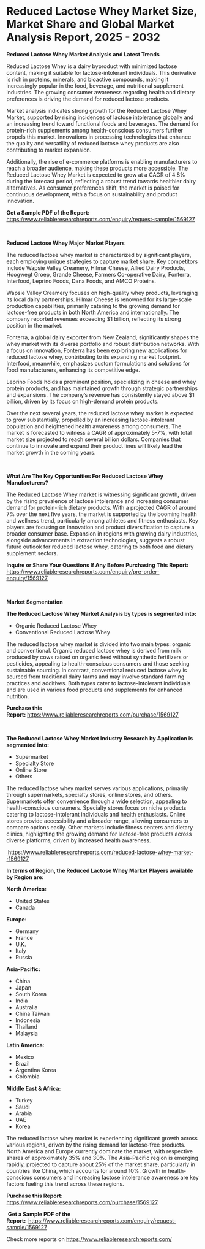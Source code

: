 <p><h1>Reduced Lactose Whey Market Size, Market Share and Global Market Analysis Report, 2025 - 2032</h1></p><p><strong>Reduced Lactose Whey Market Analysis and Latest Trends</strong></p>
<p><p>Reduced Lactose Whey is a dairy byproduct with minimized lactose content, making it suitable for lactose-intolerant individuals. This derivative is rich in proteins, minerals, and bioactive compounds, making it increasingly popular in the food, beverage, and nutritional supplement industries. The growing consumer awareness regarding health and dietary preferences is driving the demand for reduced lactose products.</p><p>Market analysis indicates strong growth for the Reduced Lactose Whey Market, supported by rising incidences of lactose intolerance globally and an increasing trend toward functional foods and beverages. The demand for protein-rich supplements among health-conscious consumers further propels this market. Innovations in processing technologies that enhance the quality and versatility of reduced lactose whey products are also contributing to market expansion.</p><p>Additionally, the rise of e-commerce platforms is enabling manufacturers to reach a broader audience, making these products more accessible. The Reduced Lactose Whey Market is expected to grow at a CAGR of 4.8% during the forecast period, reflecting a robust trend towards healthier dairy alternatives. As consumer preferences shift, the market is poised for continuous development, with a focus on sustainability and product innovation.</p></p>
<p><strong>Get a Sample PDF of the Report:&nbsp;</strong> <a href="https://www.reliableresearchreports.com/enquiry/request-sample/1569127?utm_campaign=3028&utm_medium=2&utm_source=Github&utm_content=ia&utm_term=04042025&utm_id=reduced-lactose-whey">https://www.reliableresearchreports.com/enquiry/request-sample/1569127</a></p>
<p>&nbsp;</p>
<p><strong>Reduced Lactose Whey Major Market Players</strong></p>
<p><p>The reduced lactose whey market is characterized by significant players, each employing unique strategies to capture market share. Key competitors include Wapsie Valley Creamery, Hilmar Cheese, Allied Dairy Products, Hoogwegt Groep, Grande Cheese, Farmers Co-operative Dairy, Fonterra, Interfood, Leprino Foods, Dana Foods, and AMCO Proteins.</p><p>Wapsie Valley Creamery focuses on high-quality whey products, leveraging its local dairy partnerships. Hilmar Cheese is renowned for its large-scale production capabilities, primarily catering to the growing demand for lactose-free products in both North America and internationally. The company reported revenues exceeding $1 billion, reflecting its strong position in the market.</p><p>Fonterra, a global dairy exporter from New Zealand, significantly shapes the whey market with its diverse portfolio and robust distribution networks. With a focus on innovation, Fonterra has been exploring new applications for reduced lactose whey, contributing to its expanding market footprint. Interfood, meanwhile, emphasizes custom formulations and solutions for food manufacturers, enhancing its competitive edge.</p><p>Leprino Foods holds a prominent position, specializing in cheese and whey protein products, and has maintained growth through strategic partnerships and expansions. The company’s revenue has consistently stayed above $1 billion, driven by its focus on high-demand protein products.</p><p>Over the next several years, the reduced lactose whey market is expected to grow substantially, propelled by an increasing lactose-intolerant population and heightened health awareness among consumers. The market is forecasted to witness a CAGR of approximately 5-7%, with total market size projected to reach several billion dollars. Companies that continue to innovate and expand their product lines will likely lead the market growth in the coming years.</p></p>
<p>&nbsp;</p>
<p><strong>What Are The Key Opportunities For Reduced Lactose Whey Manufacturers?</strong></p>
<p><p>The Reduced Lactose Whey market is witnessing significant growth, driven by the rising prevalence of lactose intolerance and increasing consumer demand for protein-rich dietary products. With a projected CAGR of around 7% over the next five years, the market is supported by the booming health and wellness trend, particularly among athletes and fitness enthusiasts. Key players are focusing on innovation and product diversification to capture a broader consumer base. Expansion in regions with growing dairy industries, alongside advancements in extraction technologies, suggests a robust future outlook for reduced lactose whey, catering to both food and dietary supplement sectors.</p></p>
<p><strong>Inquire or Share Your Questions If Any Before Purchasing This Report:</strong> <a href="https://www.reliableresearchreports.com/enquiry/pre-order-enquiry/1569127?utm_campaign=3028&utm_medium=2&utm_source=Github&utm_content=ia&utm_term=04042025&utm_id=reduced-lactose-whey">https://www.reliableresearchreports.com/enquiry/pre-order-enquiry/1569127</a></p>
<p>&nbsp;</p>
<p><strong>Market Segmentation</strong></p>
<p><strong>The Reduced Lactose Whey Market Analysis by types is segmented into:</strong></p>
<p><ul><li>Organic Reduced Lactose Whey</li><li>Conventional Reduced Lactose Whey</li></ul></p>
<p><p>The reduced lactose whey market is divided into two main types: organic and conventional. Organic reduced lactose whey is derived from milk produced by cows raised on organic feed without synthetic fertilizers or pesticides, appealing to health-conscious consumers and those seeking sustainable sourcing. In contrast, conventional reduced lactose whey is sourced from traditional dairy farms and may involve standard farming practices and additives. Both types cater to lactose-intolerant individuals and are used in various food products and supplements for enhanced nutrition.</p></p>
<p><strong>Purchase this Report:&nbsp;</strong><a href="https://www.reliableresearchreports.com/purchase/1569127?utm_campaign=3028&utm_medium=2&utm_source=Github&utm_content=ia&utm_term=04042025&utm_id=reduced-lactose-whey">https://www.reliableresearchreports.com/purchase/1569127</a></p>
<p>&nbsp;</p>
<p><strong>The Reduced Lactose Whey Market Industry Research by Application is segmented into:</strong></p>
<p><ul><li>Supermarket</li><li>Specialty Store</li><li>Online Store</li><li>Others</li></ul></p>
<p><p>The reduced lactose whey market serves various applications, primarily through supermarkets, specialty stores, online stores, and others. Supermarkets offer convenience through a wide selection, appealing to health-conscious consumers. Specialty stores focus on niche products catering to lactose-intolerant individuals and health enthusiasts. Online stores provide accessibility and a broader range, allowing consumers to compare options easily. Other markets include fitness centers and dietary clinics, highlighting the growing demand for lactose-free products across diverse platforms, driven by increased health awareness.</p></p>
<p><a href="https://www.reliableresearchreports.com/reduced-lactose-whey-market-r1569127?utm_campaign=3028&utm_medium=2&utm_source=Github&utm_content=ia&utm_term=04042025&utm_id=reduced-lactose-whey">&nbsp;https://www.reliableresearchreports.com/reduced-lactose-whey-market-r1569127</a></p>
<p><strong>In terms of Region, the Reduced Lactose Whey Market Players available by Region are:</strong></p>
<p>
    <p> <strong> North America: </strong>
        <ul>
            <li>United States</li>
            <li>Canada</li>
        </ul>
        </p> 
    <p> <strong> Europe: </strong>
        <ul>
            <li>Germany</li>
            <li>France</li>
            <li>U.K.</li>
            <li>Italy</li>
            <li>Russia</li>
        </ul>
        </p> 
    <p> <strong> Asia-Pacific: </strong>
        <ul>
            <li>China</li>
            <li>Japan</li>
            <li>South Korea</li>
            <li>India</li>
            <li>Australia</li>
            <li>China Taiwan</li>
            <li>Indonesia</li>
            <li>Thailand</li>
            <li>Malaysia</li>
        </ul>
        </p> 
    <p> <strong> Latin America: </strong>
        <ul>
            <li>Mexico</li>
            <li>Brazil</li>
            <li>Argentina Korea</li>
            <li>Colombia</li>
        </ul>
        </p> 
    <p> <strong> Middle East & Africa: </strong>
        <ul>
            <li>Turkey</li>
            <li>Saudi</li>
            <li>Arabia</li>
            <li>UAE</li>
            <li>Korea</li>
        </ul>
    </p>
    </p>
<p><p>The reduced lactose whey market is experiencing significant growth across various regions, driven by the rising demand for lactose-free products. North America and Europe currently dominate the market, with respective shares of approximately 35% and 30%. The Asia-Pacific region is emerging rapidly, projected to capture about 25% of the market share, particularly in countries like China, which accounts for around 10%. Growth in health-conscious consumers and increasing lactose intolerance awareness are key factors fueling this trend across these regions.</p></p>
<p><strong>Purchase this Report: </strong><a href="https://www.reliableresearchreports.com/purchase/1569127?utm_campaign=3028&utm_medium=2&utm_source=Github&utm_content=ia&utm_term=04042025&utm_id=reduced-lactose-whey">https://www.reliableresearchreports.com/purchase/1569127</a></p>
<p>&nbsp;<strong>Get a Sample PDF of the Report:&nbsp;&nbsp;</strong><a href="https://www.reliableresearchreports.com/enquiry/request-sample/1569127?utm_campaign=3028&utm_medium=2&utm_source=Github&utm_content=ia&utm_term=04042025&utm_id=reduced-lactose-whey">https://www.reliableresearchreports.com/enquiry/request-sample/1569127</a></p>
<p><strong></strong></p>
<p>Check more reports on <a href="https://www.reliableresearchreports.com/?utm_campaign=3028&utm_medium=2&utm_source=Github&utm_content=ia&utm_term=04042025&utm_id=reduced-lactose-whey">https://www.reliableresearchreports.com/</a></p>